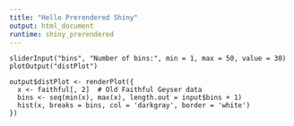 ```yaml
---
title: "Hello Prerendered Shiny"
output: html_document
runtime: shiny_prerendered
---
```


```{r, echo=FALSE}
sliderInput("bins", "Number of bins:", min = 1, max = 50, value = 30)
plotOutput("distPlot")
```

```{r, context="server"}
output$distPlot <- renderPlot({
  x <- faithful[, 2]  # Old Faithful Geyser data
  bins <- seq(min(x), max(x), length.out = input$bins + 1)
  hist(x, breaks = bins, col = 'darkgray', border = 'white')
})
```